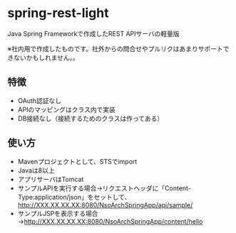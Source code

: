 # spring-rest-light
Java Spring Frameworkで作成したREST APIサーバの軽量版

※社内用で作成したものです。社外からの問合せやプルリクはあまりサポートできないかもしれません。。

## 特徴
* OAuth認証なし
* APIのマッピングはクラス内で実装
* DB接続なし（接続するためのクラスは作ってある）

## 使い方
* Mavenプロジェクトとして、STSでimport
* Javaは8以上
* アプリサーバはTomcat
* サンプルAPIを実行する場合→リクエストヘッダに「Content-Type:application/json」をセットして、http://XXX.XX.XX.XX:8080/NsoArchSpringApp/api/sample/
* サンプルJSPを表示する場合→http://XXX.XX.XX.XX:8080/NsoArchSpringApp/content/hello
